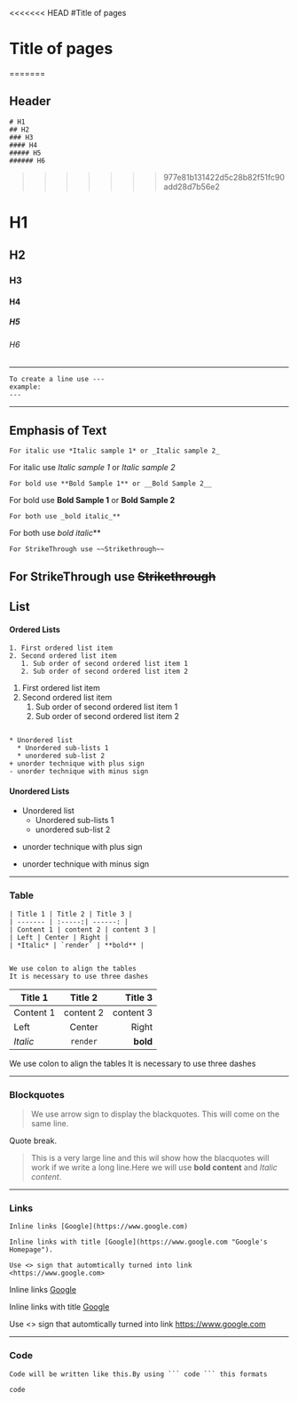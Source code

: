 <<<<<<< HEAD
#Title of pages
# Title of pages
=======
## Header
```
# H1
## H2
### H3
#### H4
##### H5
###### H6
```
>>>>>>> 977e81b131422d5c28b82f51fc90add28d7b56e2

# H1
## H2
### H3
#### H4
##### H5
###### H6
---
```
To create a line use ---
example:
---
```
---

## Emphasis of Text

```
For italic use *Italic sample 1* or _Italic sample 2_
```

For italic use *Italic sample 1* or _Italic sample 2_

```
For bold use **Bold Sample 1** or __Bold Sample 2__
```
For bold use **Bold Sample 1** or __Bold Sample 2__
```
For both use _bold italic_**
```
For both use _bold italic_**

```
For StrikeThrough use ~~Strikethrough~~
```
For StrikeThrough use ~~Strikethrough~~
---

## List
#### Ordered Lists
```
1. First ordered list item
2. Second ordered list item
   1. Sub order of second ordered list item 1
   2. Sub order of second ordered list item 2
```

1. First ordered list item
2. Second ordered list item
   1. Sub order of second ordered list item 1
   2. Sub order of second ordered list item 2
```

* Unordered list 
  * Unordered sub-lists 1
  * unordered sub-list 2
+ unorder technique with plus sign
- unorder technique with minus sign
```

#### Unordered Lists
* Unordered list 
  * Unordered sub-lists 1
  * unordered sub-list 2
+ unorder technique with plus sign
- unorder technique with minus sign
---

### Table

```
| Title 1 | Title 2 | Title 3 |
| ------- | :-----:| ------: |
| Content 1 | content 2 | content 3 |
| Left | Center | Right |
| *Italic* | `render` | **bold** |


We use colon to align the tables
It is necessary to use three dashes
```

| Title 1 | Title 2 | Title 3 |
| ------- | :-----:| ------: |
| Content 1 | content 2 | content 3 |
| Left | Center | Right |
| *Italic* | `render` | **bold** |


We use colon to align the tables
It is necessary to use three dashes

---

### Blockquotes
> We use arrow sign to display the blackquotes.
> This will come on the same line.

Quote break.

> This is a very large line and this wil show how the blacquotes will work if we write  a long line.Here we will use **bold content** and *Italic content*.

---

### Links
```
Inline links [Google](https://www.google.com)

Inline links with title [Google](https://www.google.com "Google's Homepage").

Use <> sign that automtically turned into link <https://www.google.com>
```

Inline links [Google](https://www.google.com)

Inline links with title [Google](https://www.google.com "Google's Homepage")

Use <> sign that automtically turned into link <https://www.google.com>

---

### Code

```
Code will be written like this.By using ``` code ``` this formats
```
```
code
```
